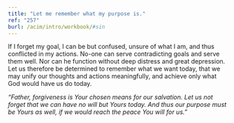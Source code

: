 ```yaml
---
title: "Let me remember what my purpose is."
ref: "257"
burl: /acim/intro/workbook/#sin
---
```


If I forget my goal, I can be but confused, unsure of what I am, and
thus conflicted in my actions. No-one can serve contradicting goals and
serve them well. Nor can he function without deep distress and great
depression. Let us therefore be determined to remember what we want
today, that we may unify our thoughts and actions meaningfully, and
achieve only what God would have us do today.

*“Father, forgiveness is Your chosen means for our salvation. Let us not
forget that we can have no will but Yours today. And thus our purpose
must be Yours as well, if we would reach the peace You will for us.”*

